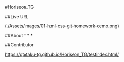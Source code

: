 #Horiseon_TG


##Live URL


(./Assets/images/01-html-css-git-homework-demo.png)

##About
* 
*
*

##Contributor

https://gtotaku-tg.github.io/Horiseon_TG/testindex.html/
